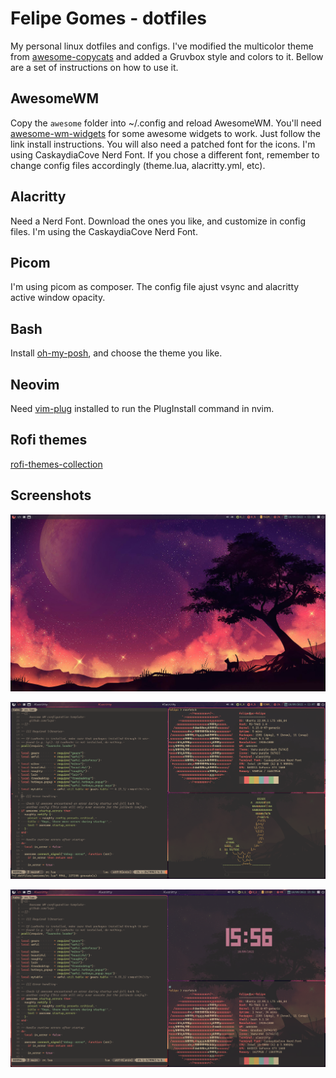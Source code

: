 # Felipe Gomes - dotfiles
My personal linux dotfiles and configs. I've modified the multicolor theme from [awesome-copycats](https://github.com/lcpz/awesome-copycats) and added a Gruvbox style and colors to it.
Bellow are a set of instructions on how to use it.

## AwesomeWM
Copy the ```awesome``` folder into ~/.config and reload AwesomeWM.
You'll need [awesome-wm-widgets](https://github.com/streetturtle/awesome-wm-widgets) for some awesome widgets to work. Just follow the link install instructions.
You will also need a patched font for the icons. I'm using CaskaydiaCove Nerd Font. If you chose a different font, remember to change config files accordingly (theme.lua, alacritty.yml, etc).

## Alacritty
Need a Nerd Font. Download the ones you like, and customize in config files. I'm using the CaskaydiaCove Nerd Font.

## Picom
I'm using picom as composer. The config file ajust vsync and alacritty active window opacity.

## Bash
Install [oh-my-posh](https://ohmyposh.dev/), and choose the theme you like.

## Neovim
Need [vim-plug](https://github.com/junegunn/vim-plug) installed to run the PlugInstall command in nvim.

## Rofi themes
[rofi-themes-collection](https://githubmemory.com/repo/lr-tech/rofi-themes-collection)

## Screenshots

![](https://github.com/felsangom/dotfiles/blob/main/screenshots/awesome2.png)

![](https://github.com/felsangom/dotfiles/blob/main/screenshots/awesome.png)

![](https://github.com/felsangom/dotfiles/blob/main/screenshots/awesome3.png)
